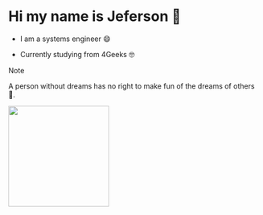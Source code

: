 # Hi my name is Jeferson 👋

- I am a systems engineer 😄

- Currently studying from 4Geeks 🤓

> [!NOTE]
>A person without dreams has no right to make fun of the dreams of others 💬.

<img src="https://unirem.edu.mx/wp-content/uploads/2023/06/ingenieriaensistema-1170x1091.png" wight="200px" height="200px"></img>


<!--
- 🔭 I’m currently working on ...
- 🌱 I’m currently learning ...
- 👯 I’m looking to collaborate on ...
- 🤔 I’m looking for help with ...
- 💬 Ask me about ...
- 📫 How to reach me: ...
- 😄 Pronouns: ...
- ⚡ Fun fact: ...
-->
